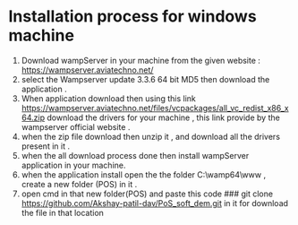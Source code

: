 
# Installation process for windows machine

  1) Download wampServer in your machine from the given website : https://wampserver.aviatechno.net/
  2) select the Wampserver update 3.3.6 64 bit MD5  then download the application .
  3) When application download then using this link https://wampserver.aviatechno.net/files/vcpackages/all_vc_redist_x86_x64.zip  download the drivers for your machine , this link provide by the wampserver official website .
  4) when the zip file download then unzip it , and download all the drivers present in it .
  5) when the all download process done then install wampServer application in your machine.
  6) when the application install open the the folder C:\wamp64\www , create a new folder (POS) in it .
  7) open cmd in that new folder(POS) and paste this code ### git clone  https://github.com/Akshay-patil-dav/PoS_soft_dem.git  in it for download the file in that location

